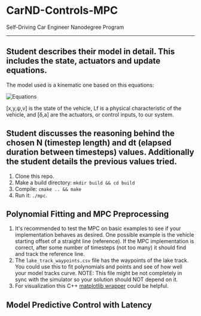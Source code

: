 [//]: # (Image References)

[image0]: ./term2/CarND-MPC-Project-master/Equations.png "Equations"
[image1]: ./../master/tools/initial_position.png "waypoint_rotation.png"


# CarND-Controls-MPC
Self-Driving Car Engineer Nanodegree Program

---

## Student describes their model in detail. This includes the state, actuators and update equations.

The model used is a kinematic one based on this equations:

![Equations][image0]

[x,y,ψ,v] is the state of the vehicle, Lf is a physical characteristic of the vehicle, and [δ,a] are the actuators, or control inputs, to our system.


## Student discusses the reasoning behind the chosen N (timestep length) and dt (elapsed duration between timesteps) values. Additionally the student details the previous values tried.


1. Clone this repo.
2. Make a build directory: `mkdir build && cd build`
3. Compile: `cmake .. && make`
4. Run it: `./mpc`.

## Polynomial Fitting and MPC Preprocessing

1. It's recommended to test the MPC on basic examples to see if your implementation behaves as desired. One possible example
is the vehicle starting offset of a straight line (reference). If the MPC implementation is correct, after some number of timesteps
(not too many) it should find and track the reference line.
2. The `lake_track_waypoints.csv` file has the waypoints of the lake track. You could use this to fit polynomials and points and see of how well your model tracks curve. NOTE: This file might be not completely in sync with the simulator so your solution should NOT depend on it.
3. For visualization this C++ [matplotlib wrapper](https://github.com/lava/matplotlib-cpp) could be helpful.

## Model Predictive Control with Latency

